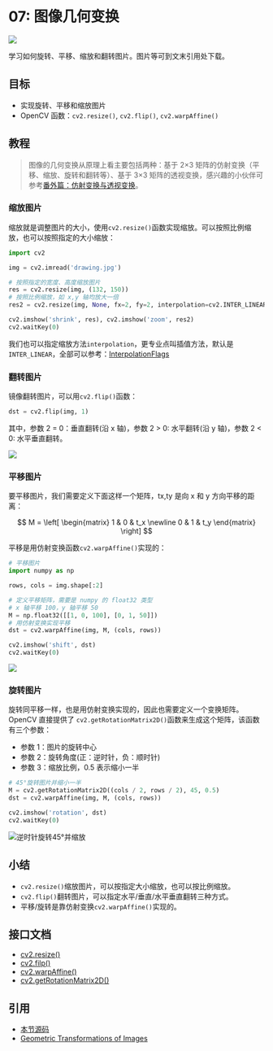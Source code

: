 # 07: 图像几何变换

![](https://cos.codec.wang/cv2_perspective_transformations_inm.jpg)

学习如何旋转、平移、缩放和翻转图片。图片等可到文末引用处下载。

## 目标

- 实现旋转、平移和缩放图片
- OpenCV 函数：`cv2.resize()`, `cv2.flip()`, `cv2.warpAffine()`

## 教程

> 图像的几何变换从原理上看主要包括两种：基于 2×3 矩阵的仿射变换（平移、缩放、旋转和翻转等）、基于 3×3 矩阵的透视变换，感兴趣的小伙伴可参考[番外篇：仿射变换与透视变换](./extra-05-warpaffine-warpperspective)。

### 缩放图片

缩放就是调整图片的大小，使用`cv2.resize()`函数实现缩放。可以按照比例缩放，也可以按照指定的大小缩放：

```python
import cv2

img = cv2.imread('drawing.jpg')

# 按照指定的宽度、高度缩放图片
res = cv2.resize(img, (132, 150))
# 按照比例缩放，如 x,y 轴均放大一倍
res2 = cv2.resize(img, None, fx=2, fy=2, interpolation=cv2.INTER_LINEAR)

cv2.imshow('shrink', res), cv2.imshow('zoom', res2)
cv2.waitKey(0)
```

我们也可以指定缩放方法`interpolation`，更专业点叫插值方法，默认是`INTER_LINEAR`，全部可以参考：[InterpolationFlags](https://docs.opencv.org/4.0.0/da/d54/group__imgproc__transform.html#ga5bb5a1fea74ea38e1a5445ca803ff121)

### 翻转图片

镜像翻转图片，可以用`cv2.flip()`函数：

```python
dst = cv2.flip(img, 1)
```

其中，参数 2 = 0：垂直翻转\(沿 x 轴\)，参数 2 &gt; 0: 水平翻转\(沿 y 轴\)，参数 2 &lt; 0: 水平垂直翻转。

![](https://cos.codec.wang/cv2_flip_image_sample.jpg)

### 平移图片

要平移图片，我们需要定义下面这样一个矩阵，tx,ty 是向 x 和 y 方向平移的距离：

$$
M = \left[
 \begin{matrix}
   1 & 0 & t_x \newline
   0 & 1 & t_y
  \end{matrix}
  \right]
$$

平移是用仿射变换函数`cv2.warpAffine()`实现的：

```python
# 平移图片
import numpy as np

rows, cols = img.shape[:2]

# 定义平移矩阵，需要是 numpy 的 float32 类型
# x 轴平移 100，y 轴平移 50
M = np.float32([[1, 0, 100], [0, 1, 50]])
# 用仿射变换实现平移
dst = cv2.warpAffine(img, M, (cols, rows))

cv2.imshow('shift', dst)
cv2.waitKey(0)
```

![](https://cos.codec.wang/cv2_translation_100_50.jpg)

### 旋转图片

旋转同平移一样，也是用仿射变换实现的，因此也需要定义一个变换矩阵。OpenCV 直接提供了 `cv2.getRotationMatrix2D()`函数来生成这个矩阵，该函数有三个参数：

- 参数 1：图片的旋转中心
- 参数 2：旋转角度\(正：逆时针，负：顺时针\)
- 参数 3：缩放比例，0.5 表示缩小一半

```python
# 45°旋转图片并缩小一半
M = cv2.getRotationMatrix2D((cols / 2, rows / 2), 45, 0.5)
dst = cv2.warpAffine(img, M, (cols, rows))

cv2.imshow('rotation', dst)
cv2.waitKey(0)
```

![逆时针旋转45°并缩放](https://cos.codec.wang/cv2_rotation_45_degree.jpg)

## 小结

- `cv2.resize()`缩放图片，可以按指定大小缩放，也可以按比例缩放。
- `cv2.flip()`翻转图片，可以指定水平/垂直/水平垂直翻转三种方式。
- 平移/旋转是靠仿射变换`cv2.warpAffine()`实现的。

## 接口文档

- [cv2.resize\(\)](https://docs.opencv.org/4.0.0/da/d54/group__imgproc__transform.html#ga47a974309e9102f5f08231edc7e7529d)
- [cv2.filp\(\)](https://docs.opencv.org/4.0.0/d2/de8/group__core__array.html#gaca7be533e3dac7feb70fc60635adf441)
- [cv2.warpAffine\(\)](https://docs.opencv.org/4.0.0/da/d54/group__imgproc__transform.html#ga0203d9ee5fcd28d40dbc4a1ea4451983)
- [cv2.getRotationMatrix2D\(\)](https://docs.opencv.org/4.0.0/da/d54/group__imgproc__transform.html#gafbbc470ce83812914a70abfb604f4326)

## 引用

- [本节源码](https://github.com/codecwang/OpenCV-Python-Tutorial/tree/master/07-Image-Geometric-Transformation)
- [Geometric Transformations of Images](http://opencv-python-tutroals.readthedocs.io/en/latest/py_tutorials/py_imgproc/py_geometric_transformations/py_geometric_transformations.html)
